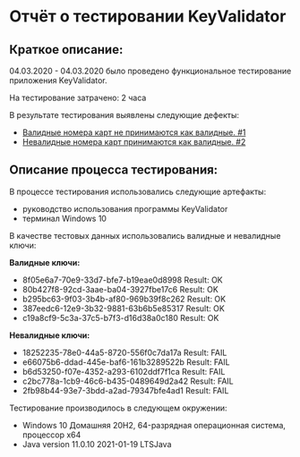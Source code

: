 # Отчёт о тестировании KeyValidator
## Краткое описание:

04.03.2020 - 04.03.2020 было проведено функциональное тестирование приложения KeyValidator.

На тестирование затрачено: 2 часа

В результате тестирования выявлены следующие дефекты:

- [Валидные номера карт не принимаются как валидные. #1](https://github.com/IgorEgor1964/Java-Home-Work-1.1.1/issues/1)
- [Невалидные номера карт принимаются как валидные. #2](https://github.com/IgorEgor1964/Java-Home-Work-1.1.1/issues/2)

## Описание процесса тестирования:

В процессе тестирования использовались следующие артефакты:

* руководство использования программы KeyValidator
* терминал Windows 10

В качестве тестовых данных использовались валидные и невалидные ключи:

**Валидные ключи:**

- 8f05e6a7-70e9-33d7-bfe7-b19eae0d8998  Result: OK
- 80b427f8-92cd-3aae-ba04-3927fbe17c6   Result: OK
- b295bc63-9f03-3b4b-af80-969b39f8c262  Result: OK
- 387eedc6-12e9-3b32-9881-63b6b5e85317  Result: OK
- c19a8cf9-5c3a-37c5-b7f3-d16d38a0c180  Result: OK

**Невалидные ключи:**

- 18252235-78e0-44a5-8720-556f0c7da17a  Result: FAIL
- e66075b6-ddad-445e-baf6-161b3289522b  Result: FAIL
- b6d53250-f07e-4352-a293-6102ddf7f1ca  Result: FAIL
- c2bc778a-1cb9-46c6-b435-0489649d2a42  Result: FAIL
- 2fb98b44-93e7-3bdd-a2ad-79347bfe4ad1  Result: FAIL

Тестирование производилось в следующем окружении:

* Windows 10 Домашняя 20H2, 64-разрядная операционная система, процессор x64
* Java version 11.0.10 2021-01-19 LTSJava
